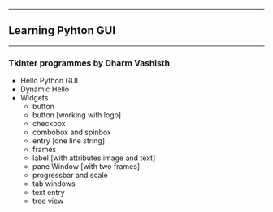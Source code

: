***
## Learning Pyhton GUI
***
### Tkinter programmes by **Dharm Vashisth**
- Hello Python GUI
- Dynamic Hello
- Widgets
  - button
  - button [working with logo]
  - checkbox
  - combobox and spinbox
  - entry [one line string]
  - frames
  - label [with attributes image and text]
  - pane Window [with two frames]
  - progressbar and scale
  - tab windows
  - text entry
  - tree view